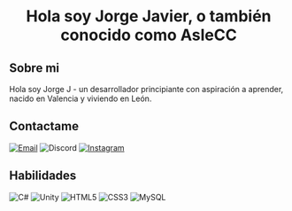 <h1 align="center"> Hola soy <b>Jorge Javier</b>, o también conocido como <b>AsleCC</b></h1>

## Sobre mi

Hola soy Jorge J - un desarrollador principiante con aspiración a aprender, nacido en Valencia y viviendo en León. 

## Contactame

[![Email](https://img.shields.io/badge/-Email-c14438?style=flat&logo=Gmail&logoColor=white)](mailto:jorgejavier2001@gmail.com)
![Discord](https://img.shields.io/badge/AsleCC%237960-5965F1?style=flat&logo=Discord&logoColor=white)
[![Instagram](https://img.shields.io/badge/-Twitter-1D9BF0?style=flat&logo=Twitter&logoColor=white)](https://www.instagram.com/jorgeejav/)

## Habilidades
![C#](https://img.shields.io/badge/-C%23-903BA7?style=flat&logo=C-Sharp&logoColor=FFFFFF)
![Unity](https://img.shields.io/badge/-Unity-000000?style=flat&logo=Unity&logoColor=FFFFFF)
![HTML5](https://img.shields.io/badge/-HTML5-%23E44D27?style=flat-square&logo=html5&logoColor=FFFFFF)
![CSS3](https://img.shields.io/badge/-CSS3-%231572B6?style=flat-square&logo=css3&logoColor=FFFFFF)
![MySQL](https://img.shields.io/badge/-MySQL-4479A1?style=flat-square&logo=MySQL&logoColor=FFFFFF)
